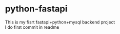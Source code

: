 # python-fastapi
This is my fisrt fastapi+python+mysql backend project
<br>
I do first commit in readme

